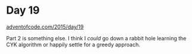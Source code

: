 # Day 19

[adventofcode.com/2015/day/19](https://adventofcode.com/2015/day/19)

Part 2 is something else. I think I *could* go down a rabbit hole learning the CYK algorithm or happily settle for a greedy approach.